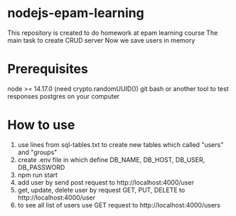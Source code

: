 # nodejs-epam-learning

This repository is created to do homework at epam learning course
The main task to create CRUD server
Now we save users in memory

# Prerequisites

node >= 14.17.0 (need crypto.randomUUID())
git bash or another tool to test responses
postgres on your computer

# How to use

1. use lines from sql-tables.txt to create new tables which called "users" and "groups"
2. create .env file in which define DB_NAME, DB_HOST, DB_USER, DB_PASSWORD
3. npm run start
4. add user by send post request to http://localhost:4000/user
5. get, update, delete user by request GET, PUT, DELETE to http://localhost:4000/user
6. to see all list of users use GET request to http://localhost:4000/users
